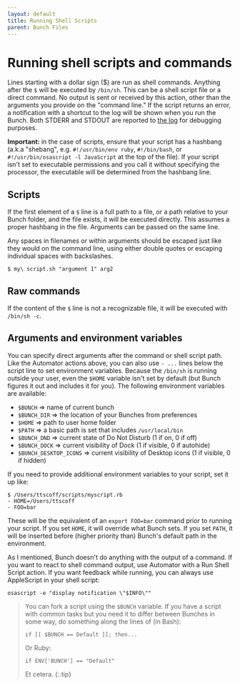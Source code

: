 ```yaml
---
layout: default
title: Running Shell Scripts
parent: Bunch Files
---
```

# Running shell scripts and commands

Lines starting with a dollar sign (\$) are run as shell commands. Anything after the `$` will be executed by `/bin/sh`. This can be a shell script file or a direct command. No output is sent or received by this action, other than the arguments you provide on the "command line." If the script returns an error, a notification with a shortcut to the log will be shown when you run the Bunch. Both STDERR and STDOUT are reported to [the log](/bunch/docs/using-bunch/bunch-log) for debugging purposes.

**Important:** in the case of scripts, ensure that your script has a hashbang (a.k.a "shebang", e.g. `#!/usr/bin/env ruby`, `#!/bin/bash`, or `#!/usr/bin/osascript -l JavaScript` at the top of the file). If your script isn't set to executable permissions and you call it without specifying the processor, the executable will be determined from the hashbang line.

## Scripts

If the first element of a `$` line is a full path to a file, or a path relative to your Bunch folder, and the file exists, it will be executed directly. This assumes a proper hashbang in the file. Arguments can be passed on the same line.

Any spaces in filenames or within arguments should be escaped just like they would on the command line, using either double quotes or escaping individual spaces with backslashes.

    $ my\ script.sh "argument 1" arg2

## Raw commands

If the content of the `$` line is not a recognizable file, it will be executed with `/bin/sh -c`.

## Arguments and environment variables

You can specify direct arguments after the command or shell script path. Like the Automator actions above, you can also use `- ...` lines below the script line to set environment variables. Because the `/bin/sh` is running outside your user, even the `$HOME` variable isn't set by default (but Bunch figures it out and includes it for you). The following environment variables are available:

- `$BUNCH` => name of current bunch
- `$BUNCH_DIR` => the location of your Bunches from preferences
- `$HOME` => path to user home folder
- `$PATH` => a basic path is set that includes `/usr/local/bin`
- `$BUNCH_DND` => current state of Do Not Disturb (1 if on, 0 if off)
- `$BUNCH_DOCK` => current visibility of Dock (1 if visible, 0 if autohide)
- `$BUNCH_DESKTOP_ICONS` => current visibility of Desktop icons (1 if visible, 0 if hidden)

If you need to provide additional environment variables to your script, set it up like:

    $ /Users/ttscoff/scripts/myscript.rb
    - HOME=/Users/ttscoff
    - FOO=bar

These will be the equivalent of an `export FOO=bar` command prior to running your script. If you set `HOME`, it will override what Bunch sets. If you set `PATH`, it will be inserted before (higher priority than) Bunch's default path in the environment.

As I mentioned, Bunch doesn't do anything with the output of a command. If you want to react to shell command output, use Automator with a Run Shell Script action. If you want feedback while running, you can always use AppleScript in your shell script:

    osascript -e "display notification \"$INFO\""

> You can fork a script using the `$BUNCH` variable. If you have a script with common tasks but you need it to differ between Bunches in some way, do something along the lines of (in Bash):
>
> `if [[ $BUNCH == Default ]]; then...`
>
> Or Ruby:
>
> `if ENV['BUNCH'] == "Default"`
>
> Et cetera.
{:.tip}
